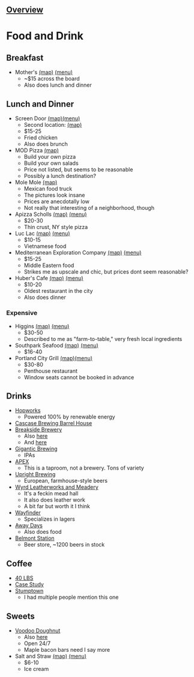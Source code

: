 ## [Overview](./Overview.md)

# Food and Drink

## Breakfast
- Mother's [(map)](https://www.google.com/maps/place/Mother's+Bistro+%26+Bar/@45.5221896,-122.6760126,17z/data=!3m2!4b1!5s0x54950a06dd44b055:0x465cb9b30afd6fb3!4m5!3m4!1s0x54950a06702a5de5:0x880b0bcd938f8871!8m2!3d45.5221859!4d-122.6738239) [(menu)](https://www.mothersbistro.com/menu/breakfast/)
	- ~$15 across the board
	- Also does lunch and dinner

## Lunch and Dinner
- Screen Door [(map)](https://www.google.com/maps/place/Screen+Door+Pearl+District/@45.5231118,-122.6831381,16.25z/data=!4m5!3m4!1s0x54950b5d09de4e2d:0x23ba7acb7e87b616!8m2!3d45.523796!4d-122.6827051)[(menu)](https://screendoorrestaurant.com/pearl-district-dinner-menu/)
	- Second location: [(map)](https://www.google.com/maps/place/Screen+Door+Eastside/@45.5237138,-122.6418977,15.25z/data=!4m5!3m4!1s0x5495a0beac1053bb:0x8606af39a198e136!8m2!3d45.5230174!4d-122.6416249)
	- $15-25
	- Fried chicken
	- Also does brunch
- MOD Pizza [(map)](https://www.google.com/maps/place/MOD+Pizza/@45.5169775,-122.6741173,16z/data=!3m1!5s0x54950a0f7b952091:0x8ee1ab4ad0803b62!4m9!1m2!2m1!1sMOD+Pizza!3m5!1s0x54950a0f7bd85fff:0x73d458b06405f6bb!8m2!3d45.5172386!4d-122.6751889!15sCglNT0QgUGl6emEiA4gBAVoLIgltb2QgcGl6emGSARBwaXp6YV9yZXN0YXVyYW504AEA)
	- Build your own pizza
	- Build your own salads
	- Price not listed, but seems to be reasonable
	- Possibly a lunch destination?
- Mole Mole [(map)](https://www.google.com/maps/place/Mole+Mole+Mexican+Cuisine/@45.5590739,-122.6407788,16.75z/data=!4m5!3m4!1s0x5495a76bb37a486d:0x596b920fd2067d6!8m2!3d45.5591698!4d-122.6422213) 
	- Mexican food truck
	- The pictures look insane
	- Prices are anecdotally low
	- Not really that interesting of a neighborhood, though
- Apizza Scholls [(map)](https://www.google.com/maps/place/Apizza+Scholls/@45.5160594,-122.6184418,15.25z/data=!4m5!3m4!1s0x5495a0f393c573a1:0xfdc1361a64a657fc!8m2!3d45.5121186!4d-122.6131304) [(menu)](http://www.apizzascholls.com/Menus/)
	- $20-30
	- Thin crust, NY style pizza
- Luc Lac [(map)](https://www.google.com/maps/place/Luc+Lac+Vietnamese+Kitchen/@45.5168997,-122.6769641,17z/data=!3m1!4b1!4m5!3m4!1s0x54950a0f764a32a5:0xa4715d2a98044fa3!8m2!3d45.5168274!4d-122.6753413) [(menu)](https://luclackitchen.com/#menu)
	- $10-15
	- Vietnamese food
- Mediterranean Exploration Company [(map)](https://www.google.com/maps/place/Mediterranean+Exploration+Company/@45.5256049,-122.6866671,17z/data=!3m2!4b1!5s0x549509f899734b45:0x66c2b8fa4e53016d!4m5!3m4!1s0x549509f8a20813e9:0xc374b2a1e131b98d!8m2!3d45.5256012!4d-122.6844784) [(menu)](https://static1.squarespace.com/static/5efbc4a992e6203a31079cf3/t/6332208d6fe5af7758369af0/1664229517954/9-21-22+MEC+Dinner+Menu.pdf)
	- $15-25
	- Middle Eastern food
	- Strikes me as upscale and chic, but prices dont seem reasonable?
- Huber's Cafe [(map)](https://www.google.com/maps/place/Huber's+Cafe/@45.5201268,-122.6769068,17z/data=!3m1!4b1!4m5!3m4!1s0x54950a0678ec2433:0xa16ab91c11362c40!8m2!3d45.5201231!4d-122.6747181) [(menu)](https://www.google.com/maps/place/Huber's+Cafe/@45.5201268,-122.6769068,17z/data=!3m1!4b1!4m5!3m4!1s0x54950a0678ec2433:0xa16ab91c11362c40!8m2!3d45.5201231!4d-122.6747181)
	- $10-20
	- Oldest restaurant in the city
	- Also does dinner

### Expensive
- Higgins [(map)](https://www.google.com/maps/place/Higgins/@45.5155757,-122.6841887,17z/data=!3m2!4b1!5s0x54950a1077aac881:0xbb39f57b427c8c61!4m5!3m4!1s0x54950a1a82ca49e9:0xf1d9d1cf3737e70d!8m2!3d45.515572!4d-122.682) [(menu)](https://higginsportland.com/dinner-menu/)
	- $30-50
	- Described to me as "farm-to-table," very fresh local ingredients
- Southpark Seafood [(map)](https://www.google.com/maps/place/Southpark+Seafood/@45.518078,-122.6845604,17z/data=!3m1!4b1!4m5!3m4!1s0x54950a1ad7e93d31:0x5d9274d490482819!8m2!3d45.5180743!4d-122.6823717) [(menu)](https://southparkseafood.com/portland-downtown-southpark-seafood-food-menu)
	- $16-40
- Portland City Grill [(map)](https://www.google.com/maps/place/Portland+City+Grill/@45.5221732,-122.6750677,17z/data=!3m1!5s0x54950bbb2dc62f5f:0x31c8e33f2abf6b51!4m5!3m4!1s0x54950a06b0fad621:0x60ea32db79c16dcc!8m2!3d45.5222146!4d-122.6759475)[(menu)](https://www.portlandcitygrill.com/menus/) 
	- $30-80
	- Penthouse restaurant
	- Window seats cannot be booked in advance

## Drinks
- [Hopworks](https://www.google.com/maps/place/Hopworks+Urban+Brewery/@45.4972326,-122.6352644,17.5z/data=!3m1!5s0x5495a07f9a57fc97:0x2d06816d4588a842!4m5!3m4!1s0x5495a07f9a8f5515:0xaad7975bd40537a7!8m2!3d45.4969091!4d-122.6348353)
	- Powered 100% by renewable energy
- [Cascase Brewing Barrel House](https://www.google.com/maps/place/Cascade+Brewing+Barrel+House/@45.5166545,-122.6580321,17z/data=!3m1!4b1!4m5!3m4!1s0x5495a0a1056d284b:0x471c418efc2ec652!8m2!3d45.5166508!4d-122.6558434)
- [Breakside Brewery](https://www.google.com/maps/place/Breakside+Brewery+-+NW+Slabtown/@45.5167131,-122.6908628,13z/data=!4m9!1m2!2m1!1sBreakside+Brewery!3m5!1s0x549509e4fb624731:0x919be674531a8906!8m2!3d45.5340169!4d-122.6965133!15sChFCcmVha3NpZGUgQnJld2VyeSIDiAEBWhMiEWJyZWFrc2lkZSBicmV3ZXJ5kgEHYnJld3B1YuABAA)
	- Also [here](https://www.google.com/maps/place/Breakside+Brewery+-+Breaksider+Beer+Cart/@45.5066084,-122.6524106,13z/data=!4m9!1m2!2m1!1sBreakside+Brewery!3m5!1s0x5495a18bb8d3be91:0xd2a1e37d8af1914f!8m2!3d45.4960053!4d-122.5782351!15sChFCcmVha3NpZGUgQnJld2VyeSIDiAEBWhMiEWJyZWFrc2lkZSBicmV3ZXJ5kgEHYnJld2VyeeABAA)
	- And [here](https://www.google.com/maps/place/Breakside+Brewery+-+DEKUM/@45.526816,-122.6896611,13z/data=!4m9!1m2!2m1!1sBreakside+Brewery!3m5!1s0x5495a6fe6c49be3f:0x10b1ec2e8159891e!8m2!3d45.5715579!4d-122.6568452!15sChFCcmVha3NpZGUgQnJld2VyeSIDiAEBWhMiEWJyZWFrc2lkZSBicmV3ZXJ5kgEHYnJld3B1YuABAA)
- [Gigantic Brewing](https://www.google.com/maps/place/Gigantic+Brewing+-+Brewery+%26+Taproom/@45.4850037,-122.6416331,17z/data=!3m1!4b1!4m5!3m4!1s0x54950a9a82126bbf:0x4586bc68d46b62ba!8m2!3d45.4851022!4d-122.639445)
	- IPAs
- [APEX](https://www.google.com/maps/place/APEX/@45.5046637,-122.6555016,17z/data=!3m1!4b1!4m5!3m4!1s0x54950a77417c717b:0x7dbc1d5f87bd3906!8m2!3d45.5046517!4d-122.6533125)
	- This is a taproom, not a brewery. Tons of variety
- [Upright Brewing](https://www.google.com/maps/place/Upright+Brewing/@45.53469,-122.6703698,17z/data=!3m2!4b1!5s0x5495a754f0dfd2b3:0xb33c2aea0103a48!4m5!3m4!1s0x5495a752169ca263:0xb7906c040673335c!8m2!3d45.5346863!4d-122.6681811)
	- European, farmhouse-style beers
- [Wyrd Leatherworks and Meadery](https://www.google.com/maps/place/Wyrd+Leatherworks+and+Meadery/@45.4900078,-122.6221145,780m/data=!3m2!1e3!4b1!4m5!3m4!1s0x549575a0e69c2141:0x8c39e67f396ee64b!8m2!3d45.4900629!4d-122.6199616)
	- It's a feckin mead hall
	- It also does leather work
	- A bit far but worth it I think
- [Wayfinder](https://www.google.com/maps/place/Wayfinder+Beer/@45.520663,-122.6658397,17z/data=!3m1!4b1!4m5!3m4!1s0x5495a0a7c5ac0b11:0xa76a2b89f0a52928!8m2!3d45.5206593!4d-122.663651)
	- Specializes in lagers
- [Away Days](https://www.google.com/maps/place/Away+Days+Brewing+Co/@45.5119903,-122.6576904,17z/data=!3m1!4b1!4m5!3m4!1s0x5495a198315a1763:0x8e2808c478307403!8m2!3d45.5119731!4d-122.6555745)
	- Also does food
- [Belmont Station](https://www.google.com/maps/place/Belmont+Station/@45.5190975,-122.6181583,17z/data=!3m1!4b1!4m5!3m4!1s0x5495a0eeef65853d:0xd734a8e123c01149!8m2!3d45.5190938!4d-122.6159307)
	- Beer store, ~1200 beers in stock

## Coffee
- [40 LBS](https://www.google.com/maps/place/40+LBS/@45.5153365,-122.6729919,16.25z/data=!3m1!5s0x54950a0fb0c8e609:0x7b05ed8af8d91bd3!4m5!3m4!1s0x54950bb96229e103:0x38da3b0606758047!8m2!3d45.5156179!4d-122.6756244)
- [Case Study](https://www.google.com/maps/search/Case+Study+Coffee+Roasters/@45.5289248,-122.6710009,13z)
- [Stumptown](https://www.google.com/maps/search/Stumptown+Coffee+Roasters/@45.5290343,-122.6710009,13z/data=!3m1!4b1)
	- I had multiple people mention this one

## Sweets
- [Voodoo Doughnut](https://www.google.com/maps/place/Voodoo+Doughnut+-+Old+Town/@45.515723,-122.6744148,5261m/data=!3m1!1e3!4m9!1m2!2m1!1sVoodoo+Doughnut!3m5!1s0x54950a07243140ef:0x257d2968f343ef75!8m2!3d45.5226986!4d-122.6731252!15sCg9Wb29kb28gRG91Z2hudXQiA4gBAVoRIg92b29kb28gZG91Z2hudXSSAQpkb251dF9zaG9w4AEA)
	- Also [here](https://www.google.com/maps/place/Voodoo+Doughnut+-+Davis/@45.515723,-122.6744148,5261m/data=!3m1!1e3!4m9!1m2!2m1!1sVoodoo+Doughnut!3m5!1s0x5495a0ba93c48b87:0x65e3f357bbd909ab!8m2!3d45.5244637!4d-122.6504645!15sCg9Wb29kb28gRG91Z2hudXQiA4gBAVoRIg92b29kb28gZG91Z2hudXSSAQpkb251dF9zaG9w4AEA)
	- Open 24/7
	- Maple bacon bars need I say more
- Salt and Straw [(map)](https://www.google.com/maps/search/Salt+and+Straw/@45.5265678,-122.687471,15z) [(menu)](https://saltandstraw.olo.com/menu/salt-straw-nw23rd)
	- $6-10
	- Ice cream
